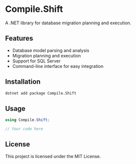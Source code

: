 # Compile.Shift

A .NET library for database migration planning and execution.

## Features

- Database model parsing and analysis
- Migration planning and execution
- Support for SQL Server
- Command-line interface for easy integration

## Installation

```bash
dotnet add package Compile.Shift
```

## Usage

```csharp
using Compile.Shift;

// Your code here
```

## License

This project is licensed under the MIT License.

